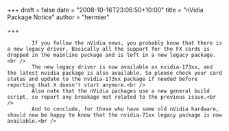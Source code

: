 
+++
draft = false
date = "2008-10-16T23:06:50+10:00"
title = "nVidia Package Notice"
author = "hermier"

+++

            If you follow the nVidia news, you probably know that there is a new legacy driver. Basically all the support for the FX cards is dropped in the mainline package and is left in a new legacy package.<br />
            The new legacy driver is now available as nvidia-173xx, and the latest nvidia package is also available. So please check your card status and update to the nvidia-173xx package if needed before reporting that X doesn't start anymore.<br />
            Also note that the nVidia packages use a new general build script, so report any breakage not related to the previous issue.<br />
            And to conclude, for those who have some old nVidia hardware, should now be happy to know that the nvidia-71xx legacy package is now available.<br />
            
        